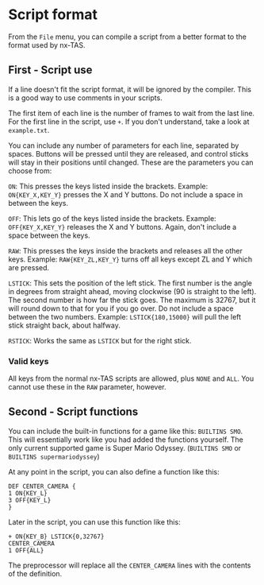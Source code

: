 # Script format

From the `File` menu, you can compile a script from a better format to the format used by nx-TAS.

## First - Script use

If a line doesn't fit the script format, it will be ignored by the compiler. This is a good way to use comments in your scripts.

The first item of each line is the number of frames to wait from the last line. For the first line in the script, use `+`. If you don't understand, take a look at `example.txt`.

You can include any number of parameters for each line, separated by spaces. Buttons will be pressed until they are released, and control sticks will stay in their positions until changed. These are the parameters you can choose from:

`ON`: This presses the keys listed inside the brackets. Example: `ON{KEY_X,KEY_Y}` presses the X and Y buttons. Do not include a space in between the keys.

`OFF`: This lets go of the keys listed inside the brackets. Example: `OFF{KEY_X,KEY_Y}` releases the X and Y buttons. Again, don't include a space between the keys.

`RAW`: This presses the keys inside the brackets and releases all the other keys. Example: `RAW{KEY_ZL,KEY_Y}` turns off all keys except ZL and Y which are pressed.

`LSTICK`: This sets the position of the left stick. The first number is the angle in degrees from straight ahead, moving clockwise (90 is straight to the left). The second number is how far the stick goes. The maximum is 32767, but it will round down to that for you if you go over. Do not include a space between the two numbers. Example: `LSTICK{180,15000}` will pull the left stick straight back, about halfway.

`RSTICK`: Works the same as `LSTICK` but for the right stick.

### Valid keys

All keys from the normal nx-TAS scripts are allowed, plus `NONE` and `ALL`. You cannot use these in the `RAW` parameter, however.

## Second - Script functions

You can include the built-in functions for a game like this: `BUILTINS SMO`.
This will essentially work like you had added the functions yourself.
The only current supported game is Super Mario Odyssey. (`BUILTINS SMO` or `BUILTINS supermariodyssey`)

At any point in the script, you can also define a function like this:

```
DEF CENTER_CAMERA {
1 ON{KEY_L}
3 OFF{KEY_L}
}
```

Later in the script, you can use this function like this:

```
+ ON{KEY_B} LSTICK{0,32767}
CENTER_CAMERA
1 OFF{ALL}
```

The preprocessor will replace all the `CENTER_CAMERA` lines with the contents of the definition.
